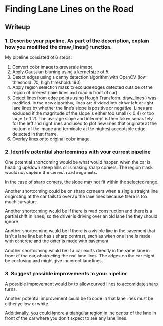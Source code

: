 # **Finding Lane Lines on the Road** 

## Writeup

### 1. Describe your pipeline. As part of the description, explain how you modified the draw_lines() function.

My pipeline consisted of 6 steps:
1) Convert color image to greyscale image.
2) Apply Gaussian blurring using a kernel size of 5.
3) Detect edges using a canny detection algorithm with OpenCV (low threshold: 70, high threshold: 190)
4) Apply region selection mask to exclude edges detected outside of the region of interest (lane lines and road in front of car).
5) Detect lines from edge points using Hough Transform.  draw_lines() was modified.  In the new algorithm, lines are divided into either left or right lane lines by whether the line's slope is positive or negative.  Lines are excluded if the magnitude of the slope is either too small (< 0.4) or too large (> 1.2).  The average slope and intercept is then taken separately for the left and right lines and used to plot new lines that originate at the bottom of the image and terminate at the highest acceptable edge detected in that frame.
6) Overlay lines onto original color image.

### 2. Identify potential shortcomings with your current pipeline


One potential shortcoming would be what would happen when the car is heading up/down steep hills or is making sharp corners.  The region mask would not capture the correct road segments.

In the case of sharp corners, the slope may not fit within the selected range.

Another shortcoming could be on sharp corneers when a single straight line originating at the car fails to overlap the lane lines because there is too much curvature.

Another shortcoming would be if there is road construction and there is a partial shift in lanes, so the driver is driving over an old lane line they should ignore.

Another shortcoming would be if there is a visible line in the pavement that isn't a lane line but has a sharp contrast, such as when one lane is made with concrete and the other is made with pavement.

Another shortcoming would be if a car exists directly in the same lane in front of the car, obstructing the real lane lines.  The edges on the car might be confusing and might give incorrect lane lines.


### 3. Suggest possible improvements to your pipeline

A possible improvement would be to allow curved lines to accomidate sharp turns.

Another potential improvement could be to code in that lane lines must be either yellow or white.

Additionally, you could ignore a triangular region in the center of the lane in front of the car where you don't expect to see any lane lines.
